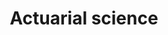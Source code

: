 ---
title: Actuarial science
longTitle: 'Actuarial science'
tags:
- gccommon
french:
- "[[Actuariat]]"
---